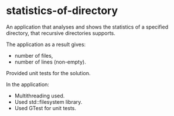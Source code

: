 # statistics-of-directory

An application that analyses and shows the statistics of a specified directory, that recursive directories supports.

The application as a result gives:
- number of files,
- number of lines (non-empty).

Provided unit tests for the solution.

In the application:
- Multithreading used.
- Used std::filesystem library.
- Used GTest for unit tests.

